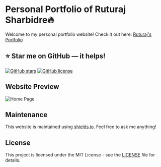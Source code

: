 # Personal Portfolio of Ruturaj Sharbidre🔥

Welcome to my personal portfolio website! Check it out here: [Ruturaj's Portfolio]([https://ruturajs.github.io/](https://ruturajs.github.io/ruturaj_resume/portfolio.html))

## ⭐ Star me on GitHub — it helps!

[![GitHub stars](https://img.shields.io/github/stars/rajaprerak/portfolio.svg?style=social&label=Star)](https://ruturajs.github.io/ruturaj_resume/portfolio.html)
[![GitHub license](https://img.shields.io/github/license/rajaprerak/portfolio.svg)](https://github.com/ruturajs/ruturaj_resume/blob/main/LICENSE)

## Website Preview

![Home Page](https://ruturajs.github.io/ruturaj_resume/files/home.png)

## Maintenance

This website is maintained using [shields.io](https://shields.io/). Feel free to ask me anything!

## License

This project is licensed under the MIT License - see the [LICENSE](https://ruturajs.github.io/ruturaj_resume/portfolio.html) file for details.

